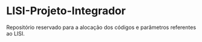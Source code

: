 # LISI-Projeto-Integrador
Repositório reservado para a alocação dos códigos e parâmetros referentes ao LISI.
